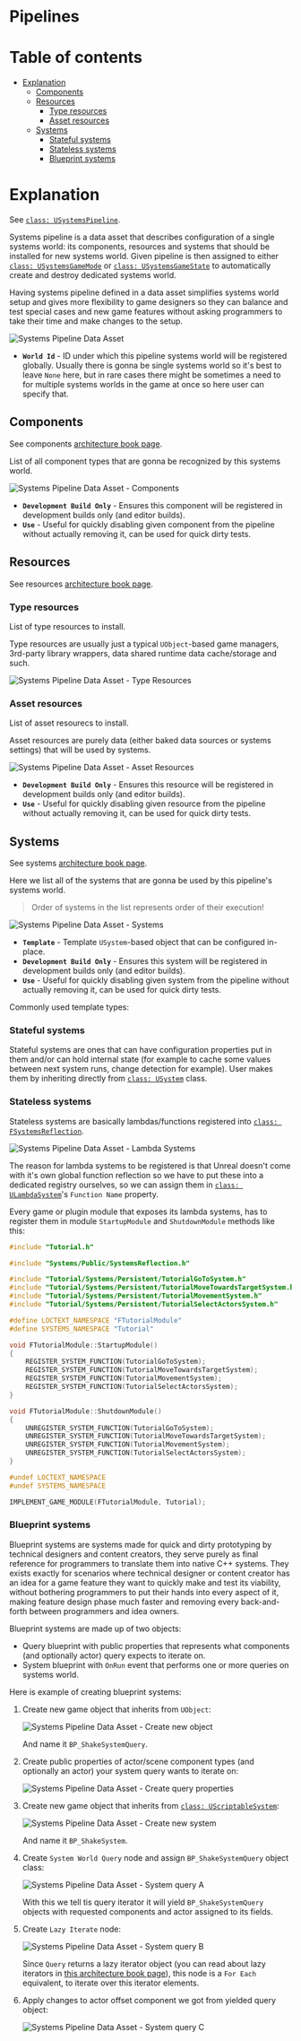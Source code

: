 # Pipelines

# Table of contents

- [Explanation](#explanation)
  - [Components](#components)
  - [Resources](#resources)
    - [Type resources](#type-resources)
    - [Asset resources](#asset-resources)
  - [Systems](#systems)
    - [Stateful systems](#stateful-systems)
    - [Stateless systems](#stateless-systems)
    - [Blueprint systems](#blueprint-systems)

# Explanation

See [`class: USystemsPipeline`]().

Systems pipeline is a data asset that describes configuration of a single systems world:
its components, resources and systems that should be installed for new systems world.
Given pipeline is then assigned to either [`class: USystemsGameMode`]() or
[`class: USystemsGameState`]() to automatically create and destroy dedicated systems world.

Having systems pipeline defined in a data asset simplifies systems world setup and gives
more flexibility to game designers so they can balance and test special cases and new game
features without asking programmers to take their time and make changes to the setup.

![Systems Pipeline Data Asset](../../assets/systems_pipeline.png)

- __`World Id`__ - ID under which this pipeline systems world will be registered globally.
  Usually there is gonna be single systems world so it's best to leave `None` here, but in
  rare cases there might be sometimes a need to for multiple systems worlds in the game at
  once so here user can specify that.

## Components

See components [architecture book page](/book/architecture/components.md).

List of all component types that are gonna be recognized by this systems world.

![Systems Pipeline Data Asset - Components](../../assets/systems_pipeline_components.png)

- __`Development Build Only`__ - Ensures this component will be registered in development
builds only (and editor builds).
- __`Use`__ - Useful for quickly disabling given component from the pipeline without actually
removing it, can be used for quick dirty tests.

## Resources

See resources [architecture book page](/book/architecture/resources.md).

### Type resources

List of type resources to install.

Type resources are usually just a typical `UObject`-based
game managers, 3rd-party library wrappers, data shared runtime data cache/storage and such.

![Systems Pipeline Data Asset - Type Resources](../../assets/systems_pipeline_type_resources.png)

### Asset resources

List of asset resourecs to install.

Asset resources are purely data (either baked data sources
or systems settings) that will be used by systems.

![Systems Pipeline Data Asset - Asset Resources](../../assets/systems_pipeline_asset_resources.png)

- __`Development Build Only`__ - Ensures this resource will be registered in development
builds only (and editor builds).
- __`Use`__ - Useful for quickly disabling given resource from the pipeline without actually
removing it, can be used for quick dirty tests.

## Systems

See systems [architecture book page](/book/architecture/systems.md).

Here we list all of the systems that are gonna be used by this pipeline's systems world.

> Order of systems in the list represents order of their execution!

![Systems Pipeline Data Asset - Systems](../../assets/systems_pipeline_systems.png)

- __`Template`__ - Template `USystem`-based object that can be configured in-place.
- __`Development Build Only`__ - Ensures this system will be registered in development
builds only (and editor builds).
- __`Use`__ - Useful for quickly disabling given system from the pipeline without actually
removing it, can be used for quick dirty tests.

Commonly used template types:

### Stateful systems

Stateful systems are ones that can have configuration properties put in them and/or can hold
internal state (for example to cache some values between next system runs, change detection
for example). User makes them by inheriting directly from [`class: USystem`]() class.

### Stateless systems

Stateless systems are basically lambdas/functions registered into [`class: FSystemsReflection`]().

![Systems Pipeline Data Asset - Lambda Systems](../../assets/systems_pipeline_lambda_systems.png)

The reason for lambda systems to be registered is that Unreal doesn't come with it's own global
function reflection so we have to put these into a dedicated registry ourselves, so we can assign
them in [`class: ULambdaSystem`]()'s `Function Name` property.

Every game or plugin module that exposes its lambda systems, has to register them in module
`StartupModule` and `ShutdownModule` methods like this:

```c++
#include "Tutorial.h"

#include "Systems/Public/SystemsReflection.h"

#include "Tutorial/Systems/Persistent/TutorialGoToSystem.h"
#include "Tutorial/Systems/Persistent/TutorialMoveTowardsTargetSystem.h"
#include "Tutorial/Systems/Persistent/TutorialMovementSystem.h"
#include "Tutorial/Systems/Persistent/TutorialSelectActorsSystem.h"

#define LOCTEXT_NAMESPACE "FTutorialModule"
#define SYSTEMS_NAMESPACE "Tutorial"

void FTutorialModule::StartupModule()
{
	REGISTER_SYSTEM_FUNCTION(TutorialGoToSystem);
	REGISTER_SYSTEM_FUNCTION(TutorialMoveTowardsTargetSystem);
	REGISTER_SYSTEM_FUNCTION(TutorialMovementSystem);
	REGISTER_SYSTEM_FUNCTION(TutorialSelectActorsSystem);
}

void FTutorialModule::ShutdownModule()
{
	UNREGISTER_SYSTEM_FUNCTION(TutorialGoToSystem);
	UNREGISTER_SYSTEM_FUNCTION(TutorialMoveTowardsTargetSystem);
	UNREGISTER_SYSTEM_FUNCTION(TutorialMovementSystem);
	UNREGISTER_SYSTEM_FUNCTION(TutorialSelectActorsSystem);
}

#undef LOCTEXT_NAMESPACE
#undef SYSTEMS_NAMESPACE

IMPLEMENT_GAME_MODULE(FTutorialModule, Tutorial);
```

### Blueprint systems

Blueprint systems are systems made for quick and dirty prototyping by technical designers and
content creators, they serve purely as final reference for programmers to translate them into
native C++ systems. They exists exactly for scenarios where technical designer or content creator
has an idea for a game feature they want to quickly make and test its viability, without bothering
programmers to put their hands into every aspect of it, making feature design phase much faster
and removing every back-and-forth between programmers and idea owners.

Blueprint systems are made up of two objects:
- Query blueprint with public properties that represents what components (and optionally actor) query
  expects to iterate on.
- System blueprint with `OnRun` event that performs one or more queries on systems world.

Here is example of creating blueprint systems:

1. Create new game object that inherits from `UObject`:
    
    ![Systems Pipeline Data Asset - Create new object](../../assets/systems_pipeline_create_query_object.png)
    
    And name it `BP_ShakeSystemQuery`.

1. Create public properties of actor/scene component types (and optionally an actor) your system query
    wants to iterate on:

    ![Systems Pipeline Data Asset - Create query properties](../../assets/systems_pipeline_query_object.png)

1. Create new game object that inherits from [`class: UScriptableSystem`]():
    
    ![Systems Pipeline Data Asset - Create new system](../../assets/systems_pipeline_create_scriptable_system.png)

    And name it `BP_ShakeSystem`.

1. Create `System World Query` node and assign `BP_ShakeSystemQuery` object class:
    
    ![Systems Pipeline Data Asset - System query A](../../assets/systems_pipeline_system_query_a.png)

    With this we tell tis query iterator it will yield `BP_ShakeSystemQuery` objects with requested components
    and actor assigned to its fields.

1. Create `Lazy Iterate` node:
    
    ![Systems Pipeline Data Asset - System query B](../../assets/systems_pipeline_system_query_b.png)

    Since `Query` returns a lazy iterator object (you can read about lazy iterators in
    [this architecture book page](/book/architecture/iterators.md)), this node is a `For Each` equivalent,
    to iterate over this iterator elements.

1. Apply changes to actor offset component we got from yielded query object:
    
    ![Systems Pipeline Data Asset - System query C](../../assets/systems_pipeline_system_query_c.png)

